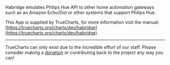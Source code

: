 Habridge emulates Philips Hue API to other home automation gateways such as an Amazon Echo/Dot or other systems that support Philips Hue.

This App is supplied by TrueCharts, for more information visit the manual: [https://truecharts.org/charts/dev/habridge](https://truecharts.org/charts/dev/habridge)

---

TrueCharts can only exist due to the incredible effort of our staff.
Please consider making a [donation](https://truecharts.org/sponsor) or contributing back to the project any way you can!
